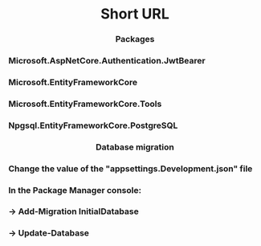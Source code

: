 <h1 align="center">Short URL</h1>
<h3 align="center">Packages</h3>
<h3>Microsoft.AspNetCore.Authentication.JwtBearer</h3>
<h3>Microsoft.EntityFrameworkCore</h3>
<h3>Microsoft.EntityFrameworkCore.Tools</h3>
<h3>Npgsql.EntityFrameworkCore.PostgreSQL</h3>
<h3 align="center">Database migration</h3>
<h3>Change the value of the "appsettings.Development.json" file</h3>
<h3>In the Package Manager console:</h3>
<h3>-> Add-Migration InitialDatabase</h3>
<h3>-> Update-Database</h3>

